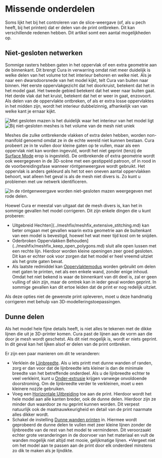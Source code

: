 Missende onderdelen
====
Soms lijkt het bij het controleren van de slice-weergave (of, als u pech heeft, bij het printen) dat er delen van de print ontbreken. Dit kan verschillende redenen hebben. Dit artikel somt een aantal mogelijkheden op.

Niet-gesloten netwerken
----
Sommige rasters hebben gaten in het oppervlak of een extra geometrie aan de binnenkant. Dit brengt Cura in verwarring omdat niet meer duidelijk is welke delen van het volume tot het interieur behoren en welke niet. Als je naar een dwarsdoorsnede van het model kijkt, telt Cura van buiten naar binnen. Het eerste oppervlakgezicht dat het doorkruist, betekent dat het in het model gaat. Het tweede gebied betekent dat het weer naar buiten gaat. Het derde vlak dat het kruist, betekent dat het er weer in gaat, enzovoort. Als delen van de oppervlakte ontbreken, of als er extra losse oppervlaktes in het midden zijn, wordt het interieur dubbelzinnig, afhankelijk van van welke kant je ernaar kijkt.

![Met gesloten mazen is het duidelijk waar het interieur van het model ligt](../../../articles/images/manifold_correct.svg)
![Bij niet-gesloten meshes is het volume van de mesh niet uniek](../../../articles/images/manifold_incorrect.svg)

Meshes die zulke ontbrekende vlakken of extra delen hebben, worden non-manifold genoemd omdat ze in de echte wereld niet kunnen bestaan. Cura probeert ze in te vullen door kleine gaten op te vullen, maar als een oppervlak niet kan worden ingevuld, wordt het niet geprint (tenzij de [Surface Mode](../blackmagic/magic_mesh_surface_mode.md) erop is ingesteld). De ontbrekende of extra geometrie wordt ook weergegeven in de 3D-scène met een gestippeld patroon, of in rood in de voorbereidingsfase wanneer röntgenweergave wordt gebruikt. Het oppervlak is anders gekleurd als het tot een oneven aantal oppervlakken behoort, wat alleen het geval is als de mesh niet divers is. Zo kunt u problemen met uw netwerk identificeren.

![In de röntgenweergave worden niet-gesloten mazen weergegeven met rode delen.](../../../articles/images/x_ray.png)

Hoewel Cura er meestal van uitgaat dat de mesh divers is, kan het in sommige gevallen het model corrigeren. Dit zijn enkele dingen die u kunt proberen:
* Uitgebreid Hechten](../meshfix/meshfix_extensive_stitching.md) kan beter omgaan met gevallen waarin extra geometrie aan de buitenkant van een model is bevestigd, hoewel het wat meer tijd kost om te snijden.
* Oderbroken Oppervlakken Behouden](../meshfix/meshfix_keep_open_polygons.md) sluit alle open lussen met een rechte lijn. Hierdoor worden kleine openingen zeer goed gesloten. Dit kan er echter ook voor zorgen dat het model er heel vreemd uitziet als het grote gaten bevat.
* Als laatste redmiddel kan [Oppervlaktemodus](../blackmagic/magic_mesh_surface_mode.md) worden gebruikt om delen met gaten te printen, net als een enkele wand, zonder enige inhoud. Omdat het niet bekend is waar de binnenkant van dit deel is, zal er geen vulling of skin zijn, maar de omtrek kan in ieder geval worden geprint. In sommige gevallen kan dit ertoe leiden dat de print er nog redelijk uitziet.

Als deze opties niet de gewenste print opleveren, moet u deze handmatig corrigeren met behulp van 3D-modelleringstoepassingen.

Dunne delen
----
Als het model hele fijne details heeft, is niet alles te tekenen met de dikke lijnen die uit je 3D-printer komen. Cura past de lijnen aan de vorm aan die door je mesh wordt geschetst. Als dit niet mogelijk is, wordt er niets geprint. In dit geval kan het lijken alsof er delen van de print ontbreken.

Er zijn een paar manieren om dit te veranderen:
* Verklein de [Lijnbreedte](../resolution/line_width.md). Als u iets printt met dunne wanden of randen, zorg er dan voor dat de lijnbreedte iets kleiner is dan de minimale breedte van het betreffende onderdeel. Als u de lijnbreedte echter te veel verkleint, kunt u [Onder-extrusie](underextrusion.md) krijgen vanwege onvoldoende doorstroming. Om de lijnbreedte verder te verkleinen, moet u een kleinere nozzle gebruiken.
* Voeg een [Horizontale Uitbreiding](../shell/xy_offset.md) toe aan de print. Hierdoor wordt het hele model aan alle kanten breder, ook de dunne delen. Hierdoor zijn ze minder dun waardoor ze nu geprint kunnen worden. Dit verpest natuurlijk ook de maatnauwkeurigheid en detail van de print naarmate alles dikker wordt.
* Schakel de instelling [Dunne wanden printen](../shell/fill_outline_gaps.md) in. Hiermee wordt geprobeerd de dunne delen te vullen met zeer kleine lijnen zonder de lijnbreedte van de rest van het model te verminderen. Dit veroorzaakt echter grote veranderingen in de doorvoer van het materiaal en vult de wanden mogelijk niet altijd met mooie, gelijkmatige lijnen.
*Vergeet niet om het model aan te passen aan de print door elk onderdeel minstens zo dik te maken als je lijndikte.